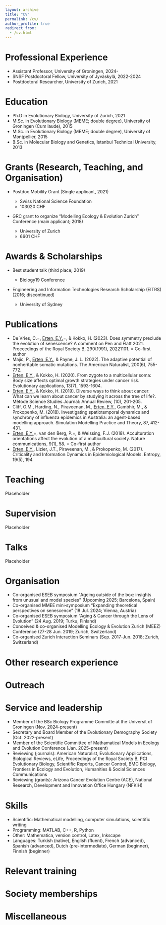 ```yaml
---
layout: archive
title: "CV"
permalink: /cv/
author_profile: true
redirect_from:
  - /cv.html
---
```


Professional Experience
======
* Assistant Professor, University of Groningen, 2024-
* SNSF Postdoctoral Fellow, University of Jyväskylä, 2022-2024
* Postdoctoral Researcher, University of Zurich, 2021

Education
======
* Ph.D in Evolutionary Biology, University of Zurich, 2021
* M.Sc. in Evolutionary Biology (MEME; double degree), University of Groningen (Cum laude), 2015
* M.Sc. in Evolutionary Biology (MEME; double degree), University of Montpellier, 2015
* B.Sc. in Molecular Biology and Genetics, Istanbul Technical University, 2013

Grants (Research, Teaching, and Organisation)
======
* Postdoc.Mobility Grant (Single applicant, 2021)
  * Swiss National Science Foundation
  * 103020 CHF

* GRC grant to organize “Modelling Ecology & Evolution Zurich” Conference (main applicant; 2018)
  * University of Zurich
  * 6601 CHF

Awards & Scholarships
======
* Best student talk (third place; 2019)
  * Biology19 Conference

* Engineering and Information Technologies Research Scholarship (EITRS) (2016; discontinued)
  * University of Sydney

Publications
======
* De Vries, C.=, <u>Erten, E.Y.</u>=, & Kokko, H. (2023). Does symmetry preclude the evolution of senescence? A comment on Pen and Flatt 2021. Proceedings of the Royal Society B, 290(1991), 20221101. = Co-first author
* Majic, P., <u>Erten, E.Y.</u>, & Payne, J. L. (2022). The adaptive potential of nonheritable somatic mutations. The American Naturalist, 200(6), 755-772.
* <u>Erten, E.Y.</u>, & Kokko, H. (2020). From zygote to a multicellular soma: Body size affects optimal growth strategies under cancer risk. Evolutionary applications, 13(7), 1593-1604.
* <u>Erten, E.Y.</u>, & Kokko, H. (2019). Diverse ways to think about cancer: What can we learn about cancer by studying it across the tree of life?. Mètode Science Studies Journal: Annual Review, (10), 201-205.
* Cliff, O.M., Harding, N., Piraveenan, M., <u>Erten, E.Y.</u>, Gambhir, M., & Prokopenko, M. (2018). Investigating spatiotemporal dynamics and synchrony of influenza epidemics in Australia: an agent-based modelling approach. Simulation Modelling Practice and Theory, 87, 412-431. 
* <u>Erten, E.Y.</u>=, van den Berg, P.=, & Weissing, F.J. (2018). Acculturation orientations affect the evolution of a multicultural society. Nature communications, 9(1), 58. = Co-first author
* <u>Erten, E.Y.</u>, Lizier, J.T., Piraveenan, M., & Prokopenko, M. (2017). Criticality and Information Dynamics in Epidemiological Models. Entropy, 19(5), 194. 


Teaching
=====
Placeholder

Supervision
=====  
Placeholder

Talks
=====
Placeholder

Organisation
=====
* Co-organised ESEB symposium "Ageing outside of the box: insights from unusual and model species" (Upcoming 2025; Barcelona, Spain)
* Co-organised MMEE mini‑symposium “Expanding theoretical perspectives on senescence” (18 Jul. 2024; Vienna, Austria)
* Co-organised ESEB symposium “Aging & Cancer through the Lens of Evolution” (24 Aug. 2019; Turku, Finland)
* Conceived & co-organised Modelling Ecology & Evolution Zurich (MEEZ) Conference (27-28 Jun. 2019; Zurich, Switzerland)
* Co-organised Zurich Interaction Seminars (Sep. 2017‑Jun. 2018; Zurich, Switzerland) 

Other research experience
===== 

Outreach
===== 


Service and leadership
======
* Member of the BSc Biology Programme Committe at the Universit of Groningen (Nov. 2024-present)
* Secretary and Board Member of the Evolutionary Demography Society (Oct. 2022‑present) 
* Member of the Scientific Committee of Mathamatical Models in Ecology and Evolution Conference (Jan. 2025-present)
* Reviewing (journals): American Naturalist, Evolutionary Applications, Biological Reviews, eLife, 
Proceedings of the Royal Society B, PCI Evolutionary Biology, Scientific Reports, Cancer Control, BMC 
Biology, Frontiers in Ecology and Evolution, Humanities & Social Sciences Communications 
* Reviewing (grants): Arizona Cancer Evolution Centre (ACE), National Research, Development and 
Innovation Oﬀice Hungary (NFKIH) 

Skills
===== 
* Scientific: Mathematical modelling, computer simulations, scientific writing
* Programming: MATLAB, C++, R, Python
* Other: Mathematica, version control, Latex, Inkscape
* Languages: Turkish (native), English (fluent), French (advanced), Spanish (advanced), Dutch (pre-intermediate), German (beginner), Finnish (beginner)


Relevant training
===== 

Society memberships
=====

Miscellaneous
=====
